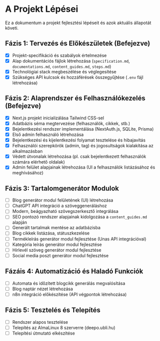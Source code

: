 # A Projekt Lépései

Ez a dokumentum a projekt fejlesztési lépéseit és azok aktuális állapotát követi.

## Fázis 1: Tervezés és Előkészületek (Befejezve)
- [x] Projekt-specifikáció és szabályok értelmezése
- [x] Alap dokumentációs fájlok létrehozása (`specification.md`, `documentations.md`, `content_guides.md`, `steps.md`)
- [x] Technológiai stack megbeszélése és véglegesítése
- [x] Szükséges API kulcsok és hozzáférések összegyűjtése (`.env` fájl létrehozása)

## Fázis 2: Alaprendszer és Felhasználókezelés (Befejezve)
- [x] Next.js projekt inicializálása Tailwind CSS-sel
- [x] Adatbázis séma megtervezése (felhasználók, cikkek, stb.)
- [x] Bejelentkezési rendszer implementálása (NextAuth.js, SQLite, Prisma)
- [x] Első admin felhasználó létrehozása
- [x] Bejelentkezési és kijelentkezési folyamat tesztelése és hibajavítás
- [x] Felhasználói szerepkörök (admin, tag) és jogosultságok kialakítása az alkalmazásban
- [x] Védett útvonalak létrehozása (pl. csak bejelentkezett felhasználók számára elérhető oldalak)
- [x] Admin felület alapjainak létrehozása (UI a felhasználók listázásához és meghívásához)

## Fázis 3: Tartalomgenerátor Modulok
- [ ] Blog generátor modul felületének (UI) létrehozása
- [ ] ChatGPT API integráció a szöveggeneráláshoz
- [ ] Modern, beágyazható szövegszerkesztő integrálása
- [ ] SEO pontozó rendszer alapjainak kidolgozása a `content_guides.md` alapján
- [ ] Generált tartalmak mentése az adatbázisba
- [ ] Blog cikkek listázása, státuszkezelése
- [ ] Termékleírás generátor modul fejlesztése (Unas API integrációval)
- [ ] Kategória leírás generátor modul fejlesztése
- [ ] Hírlevél szöveg generátor modul fejlesztése
- [ ] Social media poszt generátor modul fejlesztése

## Fázáis 4: Automatizáció és Haladó Funkciók
- [ ] Automata és időzített blogcikk generálás megvalósítása
- [ ] Blog naptár nézet létrehozása
- [ ] n8n integráció előkészítése (API végpontok létrehozása)

## Fázis 5: Tesztelés és Telepítés
- [ ] Rendszer alapos tesztelése
- [ ] Telepítés az AlmaLinux 8 szerverre (deepo.ubli.hu)
- [ ] Telepítési útmutató elkészítése 